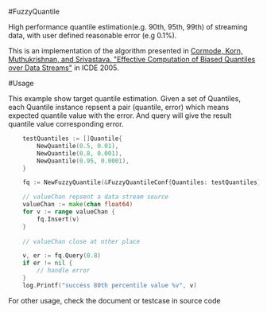 #FuzzyQuantile

High performance quantile estimation(e.g. 90th, 95th, 99th) of streaming data, with user defined reasonable error (e.g 0.1%). 

This is an implementation of the algorithm presented in [Cormode, Korn, Muthukrishnan, and Srivastava. "Effective Computation of Biased Quantiles over Data Streams"](https://www.cs.rutgers.edu/~muthu/bquant.pdf) in ICDE 2005.



#Usage


This example show target quantile estimation. Given a set of Quantiles, each Quantile instance repsent a pair (quantile, error) which means expected quantile value with the error. And query will give the result quantile value corresponding error.

```go
	testQuantiles := []Quantile{
		NewQuantile(0.5, 0.01),
		NewQuantile(0.8, 0.001),
		NewQuantile(0.95, 0.0001),
	}

	fq := NewFuzzyQuantile(&FuzzyQuantileConf{Quantiles: testQuantiles})

	// valueChan repsent a data stream source
	valueChan := make(chan float64)
	for v := range valueChan {
		fq.Insert(v)
    }
    
    // valueChan close at other place

	v, er := fq.Query(0.8)
	if er != nil {
		// handle error
	}
	log.Printf("success 80th percentile value %v", v)
```

For other usage, check the document or testcase in source code